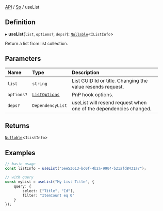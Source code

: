 [API](API/index.md) / [Sp](API/index.md#sp) / useList

## Definition

▸ **useList**(`list`, `options?`, `deps?`): [`Nullable`](NullableT.md#nullable)<`IListInfo`\>

Return a list from list collection.

## Parameters

| Name | Type | Description |
| :------ | :------ | :------ |
| `list` | `string` | List GUID Id or title. Changing the value resends request. |
| `options?` | [`ListOptions`](API/Interfaces/ListOptions.md) | PnP hook options. |
| `deps?` | `DependencyList` | useList will resend request when one of the dependencies changed. |

## Returns

[`Nullable`](NullableT.md#nullable)<`IListInfo`\>

## Examples

```typescript
// basic usage
const listInfo = useList("5ee53613-bc0f-4b2a-9904-b21afd8431a7");

// with query
const myList = useList("My List Title", {
	query: {
		select: ["Title", "Id"],
		filter: "ItemCount eq 0"
	}
});
```